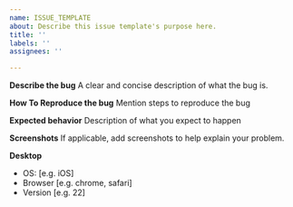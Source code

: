 ```yaml
---
name: ISSUE_TEMPLATE
about: Describe this issue template's purpose here.
title: ''
labels: ''
assignees: ''

---
```


**Describe the bug**
A clear and concise description of what the bug is.

**How To Reproduce the bug**
Mention steps to reproduce the bug

**Expected behavior**
Description of what you expect to happen

**Screenshots**
If applicable, add screenshots to help explain your problem.

**Desktop**
 - OS: [e.g. iOS]
 - Browser [e.g. chrome, safari]
 - Version [e.g. 22]

